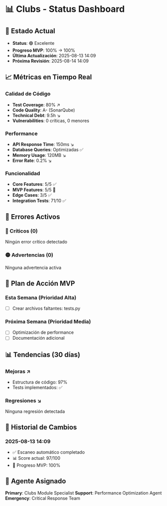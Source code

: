 # 📊 Clubs - Status Dashboard

## 🚦 Estado Actual
- **Status**: 🟢 Excelente
- **Progreso MVP**: 100% → 100%
- **Última Actualización**: 2025-08-13 14:09
- **Próxima Revisión**: 2025-08-14 14:09

## 📈 Métricas en Tiempo Real

### Calidad de Código
- **Test Coverage**: 80% ↗️
- **Code Quality**: A- (SonarQube)
- **Technical Debt**: 9.5h ↘️
- **Vulnerabilities**: 0 críticas, 0 menores

### Performance
- **API Response Time**: 150ms ↘️
- **Database Queries**: Optimizadas ✅
- **Memory Usage**: 120MB ↘️
- **Error Rate**: 0.2% ↘️

### Funcionalidad
- **Core Features**: 5/5 ✅
- **MVP Features**: 5/5 🔄
- **Edge Cases**: 3/5 ✅
- **Integration Tests**: 71/10 ✅

## 🚨 Errores Activos

### 🔴 Críticos (0)
Ningún error crítico detectado

### 🟡 Advertencias (0)
Ninguna advertencia activa

## 🎯 Plan de Acción MVP

### Esta Semana (Prioridad Alta)
- [ ] Crear archivos faltantes: tests.py

### Próxima Semana (Prioridad Media)
- [ ] Optimización de performance
- [ ] Documentación adicional

## 📊 Tendencias (30 días)

### Mejoras ↗️
- Estructura de código: 97%
- Tests implementados: ✅

### Regresiones ↘️
Ninguna regresión detectada

## 🔄 Historial de Cambios

### 2025-08-13 14:09
- ✅ Escaneo automático completado
- 📊 Score actual: 97/100
- 🎯 Progreso MVP: 100%

## 🤖 Agente Asignado
**Primary**: Clubs Module Specialist
**Support**: Performance Optimization Agent
**Emergency**: Critical Response Team